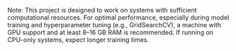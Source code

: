Note:
This project is designed to work on systems with sufficient computational resources.
For optimal performance, especially during model training and hyperparameter tuning (e.g., GridSearchCV), a machine with GPU support and at least 8–16 GB RAM is recommended.
If running on CPU-only systems, expect longer training times.

